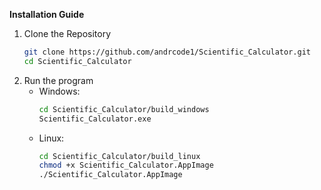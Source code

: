 **Installation Guide**
1) Clone the Repository
   ```sh
   git clone https://github.com/andrcode1/Scientific_Calculator.git
   cd Scientific_Calculator
2) Run the program
   - Windows:
     ```sh
     cd Scientific_Calculator/build_windows
     Scientific_Calculator.exe
   - Linux:
     ```sh
     cd Scientific_Calculator/build_linux
     chmod +x Scientific_Calculator.AppImage
     ./Scientific_Calculator.AppImage
